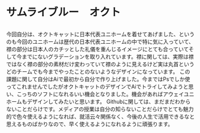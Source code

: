 # サムライブルー　オクト




## 
今回自分は、オクトキャットに日本代表ユニホームを着せてあげました、というのも今回のユニホームは歴代の日本代表ユニホームの中で特に気に入っていて、襟の部分は日本人のカチッとした礼儀を重んじるイメージにとても合っていてそして今までにないグラデーションを取り入れています。襟に関しては、実際は襟ではなく襟の部分の素材だけ変わっていて襟のように見えるけど実は丸首というどのチームでも今までやったことのないようなデザインになっています。
この課題に関して自分はAiで最初から自分で作り上げました。今まではPsでしか使ってこれませんでしたがオクトキャットのデザインでAiでトライしてみようと思い、こっちのソフトになれるいい機会となりました。機会があればアウェイユニホームもデザインしてみたいと思います。
Githubに関しては、まだまだわからないことだらけです。メディアの授業は自分の知らないことだらけでとても魅力的で色々使えるようになれば、就活云々関係なく、今後の人生で活用できるなと思えるものばかりなので、早く使えるようになれるように頑張ります。

